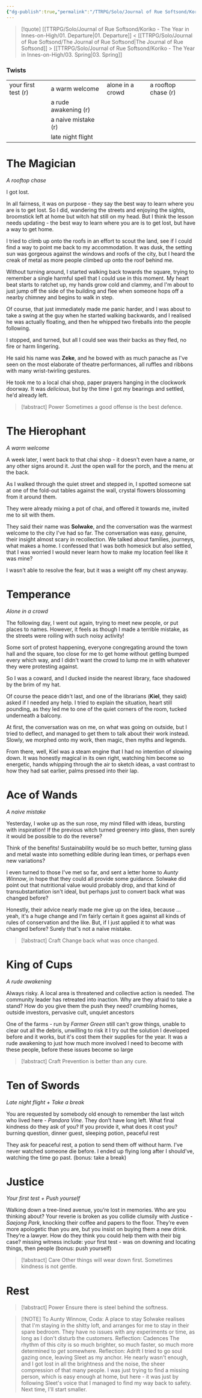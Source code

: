 ```yaml
---
{"dg-publish":true,"permalink":"/TTRPG/Solo/Journal of Rue Softsond/Koriko - The Year in Innes-on-High/02. Arrival/"}
---
```



> [!quote] [[TTRPG/Solo/Journal of Rue Softsond/Koriko - The Year in Innes-on-High/01. Departure\|01. Departure]] < [[TTRPG/Solo/Journal of Rue Softsond/The Journal of Rue Softsond\|The Journal of Rue Softsond]] > [[TTRPG/Solo/Journal of Rue Softsond/Koriko - The Year in Innes-on-High/03. Spring\|03. Spring]]

### Twists
|  |  |  |  |
| ---- | ---- | ---- | ---- |
| your first test (r) | a warm welcome | alone in a crowd | a rooftop chase (r) |
|  | a rude awakening (r) |  |  |
|  | a naive mistake (r) |  |  |
|  | late night flight |  |  |

# The Magician
*A rooftop chase*

I got lost.

In all fairness, it was on purpose - they say the best way to learn where you are is to get lost.
So I did, wandering the streets and enjoying the sights, broomstick left at home but witch hat still on my head.
But I think the lesson needs updating - the best way to learn where you are is to get lost, but have a way to get home.

I tried to climb up onto the roofs in an effort to scout the land, see if I could find a way to point me back to my accommodation. It was dusk, the setting sun was gorgeous against the windows and roofs of the city, but I heard the creak of metal as more people climbed up onto the roof behind me.

Without turning around, I started walking back towards the square, trying to remember a single harmful spell that I could use in this moment.
My heart beat starts to ratchet up, my hands grow cold and clammy, and I'm about to just jump off the side of the building and flee when someone hops off a nearby chimney and begins to walk in step.

Of course, that just immediately made me panic harder, and I was about to take a swing at the guy when he started walking backwards, and I realised he was actually floating, and then he whipped two fireballs into the people following.

I stopped, and turned, but all I could see was their backs as they fled, no fire or harm lingering.

He said his name was **Zeke**, and he bowed with as much panache as I've seen on the most elaborate of theatre performances, all ruffles and ribbons with many wrist-twirling gestures.

He took me to a local chai shop, paper prayers hanging in the clockwork doorway. It was _delicious_, but by the time I got my bearings and settled, he'd already left.

> [!abstract] Power
> Sometimes a good offense is the best defence.

# The Hierophant
*A warm welcome*

A week later, I went back to that chai shop - it doesn't even have a name, or any other signs around it. Just the open wall for the porch, and the menu at the back.

As I walked through the quiet street and stepped in, I spotted someone sat at one of the fold-out tables against the wall, crystal flowers blossoming from it around them.

They were already mixing a pot of chai, and offered it towards me, invited me to sit with them.

They said their name was **Solwake**, and the conversation was the warmest welcome to the city I've had so far. The conversation was easy, genuine, their insight almost scary in recollection. We talked about families, journeys, what makes a home. I confessed that I was both homesick but also settled, that I was worried I would never learn how to make my location feel like it was mine?

I wasn't able to resolve the fear, but it was a weight off my chest anyway.


# Temperance
*Alone in a crowd*

The following day, I went out again, trying to meet new people, or put places to names. However, it feels as though I made a terrible mistake, as the streets were roiling with such noisy activity!

Some sort of protest happening, everyone congregating around the town hall and the square, too close for me to get home without getting bumped every which way, and I didn't want the crowd to lump me in with whatever they were protesting against.

So I was a coward, and I ducked inside the nearest library, face shadowed by the brim of my hat.

Of course the peace didn't last, and one of the librarians (**Kiel**, they said) asked if I needed any help. I tried to explain the situation, heart still pounding, as they led me to one of the quiet corners of the room, tucked underneath a balcony.

At first, the conversation was on me, on what was going on outside, but I tried to deflect, and managed to get them to talk about their work instead. Slowly, we morphed onto my work, then magic, then myths and legends.

From there, well, Kiel was a steam engine that I had no intention of slowing down. It was honestly magical in its own right, watching him become so energetic, hands whipping through the air to sketch ideas, a vast contrast to how they had sat earlier, palms pressed into their lap.

# Ace of Wands
*A naive mistake*

Yesterday, I woke up as the sun rose, my mind filled with ideas, bursting with inspiration! 
If the previous witch turned greenery into glass, then surely it would be possible to do the reverse? 

Think of the benefits! Sustainability would be so much better, turning glass and metal waste into something edible during lean times, or perhaps even new variations?

I even turned to those I've met so far, and sent a letter home to *Aunty Winnow*, in hope that they could all provide some guidance. Solwake did point out that nutritional value would probably drop, and that kind of transubstantiation isn't ideal, but perhaps just to convert back what was changed before?

Honestly, their advice nearly made me give up on the idea, because ... yeah, it's a huge change and I'm fairly certain it goes against all kinds of rules of conservation and the like. But, if I just applied it to what was changed before? Surely that's not a naïve mistake.

> [!abstract] Craft
> Change back what was once changed.
# King of Cups
*A rude awakening*

Always risky. A local area is threatened and collective action is
needed. The community leader has retreated into inaction. Why are
they afraid to take a stand? How do you give them the push they need?
crumbling homes, outside investors, pervasive cult, unquiet ancestors

One of the farms - run by *Farmer Green* still can't grow things, unable to clear out all the debris, unwilling to risk it
I try out the solution I developed before and it works, but it's cost them their supplies for the year.
It was a rude awakening to just how much more involved I need to become with these people, before these issues become so large

> [!abstract] Craft
> Prevention is better than any cure.
# Ten of Swords
*Late night flight + Take a break*

You are requested by somebody old enough to remember the
last witch who lived here - *Pandora Vine*. They don’t have long left. What final
kindness do they ask of you? If you provide it, what does it cost you?
burning question, dinner guest, sleeping potion, peaceful rest

They ask for peaceful rest, a potion to send them off without harm.
I've never watched someone die before.
I ended up flying long after I should've, watching the time go past.
(bonus: take a break)

# Justice
*Your first test + Push yourself*

Walking down a tree-lined avenue,
you’re lost in memories. Who are
you thinking about? Your reverie is
broken as you collide clumsily with
Justice - *Saejong Park*, knocking their coffee and
papers to the floor.
They’re even more apologetic than
you are, but you insist on buying
them a new drink. They’re a lawyer.
How do they think you could help
them with their big case?
missing witness
include: your first test - was on downing and locating things, then people
(bonus: push yourself)

> [!abstract] Care
> Other things will wear down first.
> Sometimes kindness is not gentle.

# Rest

> [!abstract] Power
> Ensure there is steel behind the softness.

> [!NOTE] To Aunty Winnow,
> Coda: A place to stay
> Solwake realises that I'm staying in the shitty loft, and arranges for me to stay in their spare bedroom. They have no issues with any experiments or time, as long as I don't disturb the customers.
> Reflection: Cadences
> The rhythm of this city is so much brighter, so much faster, so much more determined to *get* somewhere.
> Reflection: Adrift
> I tried to go soul gazing once, leaving Sleet as my anchor. He nearly wasn't enough, and I got lost in all the brightness and the noise, the sheer compression of that many people. I was just trying to find a missing person, which is easy enough at home, but here - it was just by following Sleet's voice that I managed to find my way back to safety. Next time, I'll start smaller.